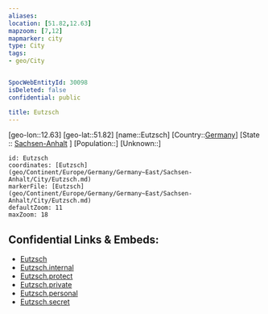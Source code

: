 ```yaml
---
aliases: 
location: [51.82,12.63]
mapzoom: [7,12] 
mapmarker: city 
type: City
tags:
- geo/City


SpocWebEntityId: 30098
isDeleted: false
confidential: public

title: Eutzsch
---
```

[geo-lon::12.63]
[geo-lat::51.82]
[name::Eutzsch]
[Country::[Germany](geo/Continent/Europe/Germany.md)]
[State :: [Sachsen-Anhalt](geo/Continent/Europe/Germany/Germany~East/Sachsen-Anhalt.md) ]
[Population::]
[Unknown::]


```leaflet
id: Eutzsch
coordinates: [Eutzsch](geo/Continent/Europe/Germany/Germany~East/Sachsen-Anhalt/City/Eutzsch.md)
markerFile: [Eutzsch](geo/Continent/Europe/Germany/Germany~East/Sachsen-Anhalt/City/Eutzsch.md)
defaultZoom: 11 
maxZoom: 18
```


## Confidential Links & Embeds: 
- [Eutzsch](../../../../../../../../_public/geo/Continent/Europe/Germany/Germany~East/Sachsen-Anhalt/City/Eutzsch.md) 
- [Eutzsch.internal](../../../../../../../../_internal/geo/Continent/Europe/Germany/Germany~East/Sachsen-Anhalt/City/Eutzsch.internal.md) 
- [Eutzsch.protect](../../../../../../../../_protect/geo/Continent/Europe/Germany/Germany~East/Sachsen-Anhalt/City/Eutzsch.protect.md) 
- [Eutzsch.private](../../../../../../../../_private/geo/Continent/Europe/Germany/Germany~East/Sachsen-Anhalt/City/Eutzsch.private.md) 
- [Eutzsch.personal](../../../../../../../../_personal/geo/Continent/Europe/Germany/Germany~East/Sachsen-Anhalt/City/Eutzsch.personal.md) 
- [Eutzsch.secret](../../../../../../../../_secret/geo/Continent/Europe/Germany/Germany~East/Sachsen-Anhalt/City/Eutzsch.secret.md) 
